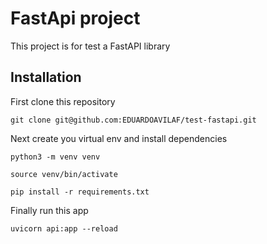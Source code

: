 # FastApi project

This project is for test a FastAPI library

## Installation

First clone this repository

```shell
git clone git@github.com:EDUARDOAVILAF/test-fastapi.git
```

Next create you virtual env and install dependencies

```shell
python3 -m venv venv
```

```shell
source venv/bin/activate
```

```shell
pip install -r requirements.txt
```

Finally run this app

```shell
uvicorn api:app --reload
```